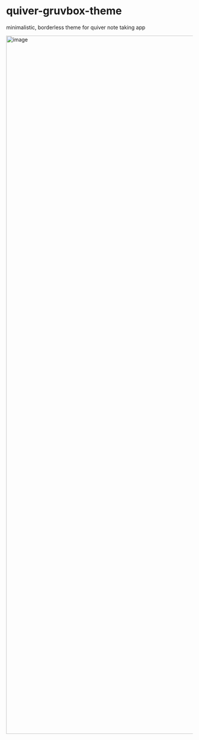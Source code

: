 # quiver-gruvbox-theme
minimalistic, borderless theme for quiver note taking app

<img width="1884" alt="image" src="https://user-images.githubusercontent.com/899183/167678535-cfee018a-0040-43aa-b392-31800e0742e1.png">

